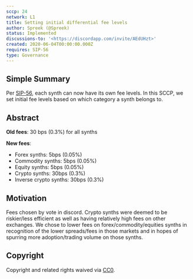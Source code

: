 ```yaml
---
sccp: 24
network: L1
title: Setting initial differential fee levels
author: Spreek (@Spreek)
status: Implemented
discussions-to: '<https://discordapp.com/invite/AEdUHzt>'
created: 2020-06-04T00:00:00.000Z
requires: SIP-56
type: Governance
---
```


## Simple Summary

Per [SIP-56](https://github.com/Synthetixio/SIPs/blob/master/SIPS/sip-56.md), each synth can now have its own fee levels. In this SCCP, we set initial fee levels based on which category a synth belongs to.

## Abstract

**Old fees**:
30 bps (0.3%) for all synths

**New fees**:

- Forex synths: 5bps (0.05%)
- Commodity synths: 5bps (0.05%)
- Equity synths: 5bps (0.05%)
- Crypto synths: 30bps (0.3%)
- Inverse crypto synths: 30bps (0.3%)

## Motivation

Fees chosen by vote in discord. Crypto synths were deemed to be riskier/less efficient as well as having relatively high fees on other exchanges. We chose to lower fees on forex/commodity/equities synths in recognition of the lower spreads/fees in those markets and in hopes of spurring more adoption/trading volume on those synths.

## Copyright

Copyright and related rights waived via [CC0](https://creativecommons.org/publicdomain/zero/1.0/).
